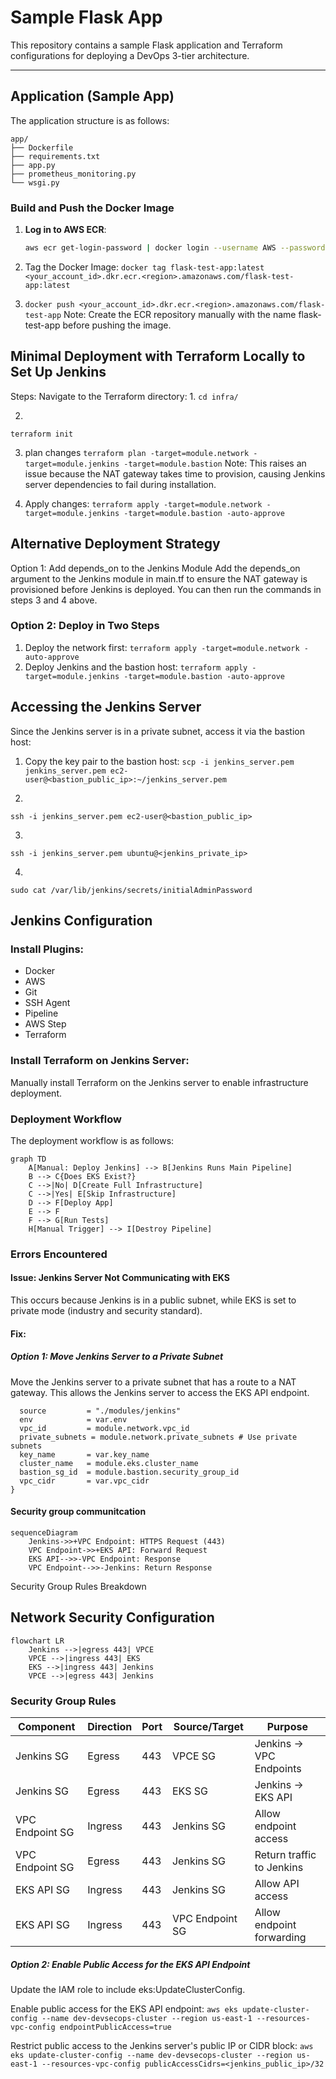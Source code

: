 # Sample Flask App

This repository contains a sample Flask application and Terraform configurations for deploying a DevOps 3-tier architecture.

---

## Application (Sample App)

The application structure is as follows:

```
app/
├── Dockerfile
├── requirements.txt
├── app.py
├── prometheus_monitoring.py
└── wsgi.py
```


### Build and Push the Docker Image

1. **Log in to AWS ECR**:
   ```bash
   aws ecr get-login-password | docker login --username AWS --password-stdin <your_account_id>.dkr.ecr.<region>.amazonaws.com

2. Tag the Docker Image:
`docker tag flask-test-app:latest <your_account_id>.dkr.ecr.<region>.amazonaws.com/flask-test-app:latest`

3. `docker push <your_account_id>.dkr.ecr.<region>.amazonaws.com/flask-test-app`
Note: Create the ECR repository manually with the name flask-test-app before pushing the image.

## Minimal Deployment with Terraform Locally to Set Up Jenkins
Steps:
Navigate to the Terraform directory:
1. 
`cd infra/`

2. 
`terraform init`

3. plan changes
`terraform plan -target=module.network -target=module.jenkins -target=module.bastion`
Note: This raises an issue because the NAT gateway takes time to provision, causing Jenkins server dependencies to fail during installation.

4. Apply changes:
`terraform apply -target=module.network -target=module.jenkins -target=module.bastion -auto-approve`

## Alternative Deployment Strategy
Option 1: Add depends_on to the Jenkins Module
Add the depends_on argument to the Jenkins module in main.tf to ensure the NAT gateway is provisioned before Jenkins is deployed. You can then run the commands in steps 3 and 4 above.

### Option 2: Deploy in Two Steps
1. Deploy the network first:
`terraform apply -target=module.network -auto-approve`
2. Deploy Jenkins and the bastion host:
`terraform apply -target=module.jenkins -target=module.bastion -auto-approve`

## Accessing the Jenkins Server
Since the Jenkins server is in a private subnet, access it via the bastion host:

1. Copy the key pair to the bastion host:
`scp -i jenkins_server.pem jenkins_server.pem ec2-user@<bastion_public_ip>:~/jenkins_server.pem`

2. 
`ssh -i jenkins_server.pem ec2-user@<bastion_public_ip>`

3. 
`ssh -i jenkins_server.pem ubuntu@<jenkins_private_ip>`

4. 
`sudo cat /var/lib/jenkins/secrets/initialAdminPassword`

## Jenkins Configuration
### Install Plugins:
- Docker
- AWS
- Git
- SSH Agent
- Pipeline
- AWS Step
- Terraform
### Install Terraform on Jenkins Server:
Manually install Terraform on the Jenkins server to enable infrastructure deployment.

### Deployment Workflow
The deployment workflow is as follows:
```mermaid
graph TD
    A[Manual: Deploy Jenkins] --> B[Jenkins Runs Main Pipeline]
    B --> C{Does EKS Exist?}
    C -->|No| D[Create Full Infrastructure]
    C -->|Yes| E[Skip Infrastructure]
    D --> F[Deploy App]
    E --> F
    F --> G[Run Tests]
    H[Manual Trigger] --> I[Destroy Pipeline]
```

### Errors Encountered
#### Issue: Jenkins Server Not Communicating with EKS
This occurs because Jenkins is in a public subnet, while EKS is set to private mode (industry and security standard).

#### Fix:
##### Option 1: Move Jenkins Server to a Private Subnet
Move the Jenkins server to a private subnet that has a route to a NAT gateway. This allows the Jenkins server to access the EKS API endpoint.
```module "jenkins" {
  source         = "./modules/jenkins"
  env            = var.env
  vpc_id         = module.network.vpc_id
  private_subnets = module.network.private_subnets # Use private subnets
  key_name       = var.key_name
  cluster_name   = module.eks.cluster_name
  bastion_sg_id  = module.bastion.security_group_id
  vpc_cidr       = var.vpc_cidr
}
```

#### Security group communitcation
```mermaid
sequenceDiagram
    Jenkins->>+VPC Endpoint: HTTPS Request (443)
    VPC Endpoint->>+EKS API: Forward Request
    EKS API-->>-VPC Endpoint: Response
    VPC Endpoint-->>-Jenkins: Return Response
```

Security Group Rules Breakdown

## Network Security Configuration

```mermaid
flowchart LR
    Jenkins -->|egress 443| VPCE
    VPCE -->|ingress 443| EKS
    EKS -->|ingress 443| Jenkins
    VPCE -->|egress 443| Jenkins
```

### Security Group Rules

| Component       | Direction | Port | Source/Target      | Purpose                          |
|-----------------|-----------|------|--------------------|----------------------------------|
| Jenkins SG      | Egress    | 443  | VPCE SG            | Jenkins → VPC Endpoints          |
| Jenkins SG      | Egress    | 443  | EKS SG             | Jenkins → EKS API                |
| VPC Endpoint SG | Ingress   | 443  | Jenkins SG         | Allow endpoint access            |
| VPC Endpoint SG | Egress    | 443  | Jenkins SG         | Return traffic to Jenkins        |
| EKS API SG      | Ingress   | 443  | Jenkins SG         | Allow API access                 |
| EKS API SG      | Ingress   | 443  | VPC Endpoint SG    | Allow endpoint forwarding        |


##### Option 2: Enable Public Access for the EKS API Endpoint
Update the IAM role to include eks:UpdateClusterConfig.

Enable public access for the EKS API endpoint:
`aws eks update-cluster-config --name dev-devsecops-cluster --region us-east-1 --resources-vpc-config endpointPublicAccess=true`

Restrict public access to the Jenkins server's public IP or CIDR block:
`aws eks update-cluster-config --name dev-devsecops-cluster --region us-east-1 --resources-vpc-config publicAccessCidrs=<jenkins_public_ip>/32`
